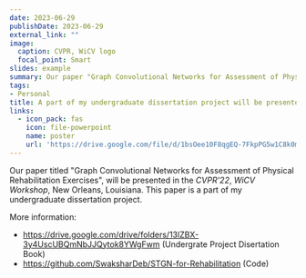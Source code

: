 ```yaml
---
date: 2023-06-29
publishDate: 2023-06-29
external_link: ""
image:
  caption: CVPR, WiCV logo
  focal_point: Smart
slides: example
summary: Our paper "Graph Convolutional Networks for Assessment of Physical Rehabilitation Exercises" will be presented at *CVPR'22*, *WiCV Workshop*.
tags:
- Personal
title: A part of my undergraduate dissertation project will be presented at CVPR'22, WiCV Workshop 
links:
  - icon_pack: fas
    icon: file-powerpoint
    name: poster
    url: 'https://drive.google.com/file/d/1bsOee10F8qgEQ-7FkpPG5w1C8k0mKTji/view'
---
```

Our paper titled "Graph Convolutional Networks for Assessment of Physical Rehabilitation Exercises", will be presented in the *CVPR'22*, *WiCV Workshop*, New Orleans, Louisiana. This paper is a part of my undergraduate dissertation project. 

More information:
- https://drive.google.com/drive/folders/13lZBX-3y4UscUBQmNbJJQytok8YWgFwm (Undergrate Project Disertation Book)
- https://github.com/SwaksharDeb/STGN-for-Rehabilitation (Code)